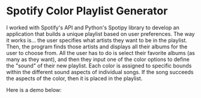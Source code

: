 <h1>Spotify Color Playlist Generator</h1>

I worked with Spotify's API and Python's Spotipy library to develop an application that builds a 
unique playlist based on user preferences. The way it works is... the user specifies what artists they 
want to be in the playlist. Then, the program finds those artists and displays all their albums for the 
user to choose from. All the user has to do is select their favorite albums (as many as they want), and then they input 
one of the color options to define the "sound" of their new playlist. Each color is assigned to specific bounds
within the different sound aspects of individual songs. If the song succeeds the aspects of the color, then it is placed 
in the playlist. 

Here is a demo below:

